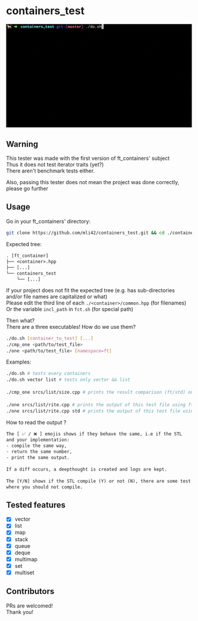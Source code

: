 # containers_test

<p align="center">
	<img src="./assets/demo.gif" >
</p>

## Warning

This tester was made with the first version of ft_containers' subject \
Thus it does not test iterator traits (yet?) \
There aren't benchmark tests either.

Also, passing this tester does not mean the project was done correctly, please go further

## Usage

Go in your ft_containers' directory:

```bash
git clone https://github.com/mli42/containers_test.git && cd ./containers_test/
```

Expected tree:

```
. [ft_container]
├── <container>.hpp
├── [...]
└── containers_test
    └── [...]
```

If your project does not fit the expected tree (e.g. has sub-directories and/or file names are capitalized or what) \
Please edit the third line of each `./<container>/common.hpp` (for filenames) \
Or the variable `incl_path` in `fct.sh` (for special path)

Then what? \
There are a three executables! How do we use them?

```bash
./do.sh [container_to_test] [...]
./cmp_one <path/to/test_file>
./one <path/to/test_file> [namespace=ft]
```

Examples:
```bash
./do.sh # tests every containers
./do.sh vector list # tests only vector && list

./cmp_one srcs/list/size.cpp # prints the result comparison (ft/std) on this test file only

./one srcs/list/rite.cpp # prints the output of this test file using ft namespace
./one srcs/list/rite.cpp std # prints the output of this test file using the std
```

How to read the output ?
```
The [ ✅ / ❌ ] emojis shows if they behave the same, i.e if the STL and your implementation:
- compile the same way,
- return the same number,
- print the same output.

If a diff occurs, a deepthought is created and logs are kept.

The [Y/N] shows if the STL compile (Y) or not (N), there are some test where you should not compile.
```

## Tested features
- [x] vector
- [x] list
- [x] map
- [x] stack
- [x] queue
- [x] deque
- [x] multimap
- [x] set
- [x] multiset

## Contributors

PRs are welcomed! \
Thank you!
